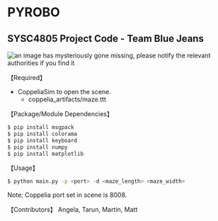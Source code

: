 # PYROBO
## SYSC4805 Project Code - Team Blue Jeans

![an image has mysteriously gone missing, please notify the relevant authorities if you find it](https://github.com/SYSC4805-Winter-2021/project-blue-jeans/master/misc/concept.png)

【Required】
 - CoppeliaSim to open the scene.
    - coppelia_artifacts/maze.ttt

【Package/Module Dependencies】
```bash
$ pip install msgpack
$ pip install colorama
$ pip install keyboard
$ pip install numpy
$ pip install matplotlib
```

【Usage】
```bash
$ python main.py -p <port> -d <maze_length> <maze_width>
```
Note: Coppelia port set in scene is 8008.


【Contributors】
Angela, Tarun, Martin, Matt
